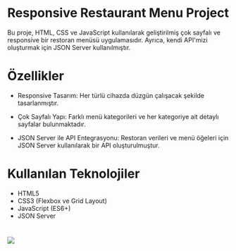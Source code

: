# Responsive Restaurant Menu Project

Bu proje, HTML, CSS ve JavaScript kullanılarak geliştirilmiş çok sayfalı ve responsive bir restoran menüsü uygulamasıdır. Ayrıca, kendi API'mizi oluşturmak için JSON Server kullanılmıştır.

# Özellikler

* Responsive Tasarım: Her türlü cihazda düzgün çalışacak şekilde tasarlanmıştır.

* Çok Sayfalı Yapı: Farklı menü kategorileri ve her kategoriye ait detaylı sayfalar bulunmaktadır.

* JSON Server ile API Entegrasyonu: Restoran verileri ve menü öğeleri için JSON Server kullanılarak bir API oluşturulmuştur.


# Kullanılan Teknolojiler

- HTML5
- CSS3 (Flexbox ve Grid Layout)
- JavaScript (ES6+)
- JSON Server

#

![](https://github.com/Rasime-Dumlupunar/menu/blob/main/men%C3%BC.gif)
